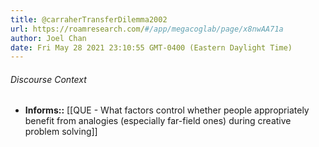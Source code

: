 ```yaml
---
title: @carraherTransferDilemma2002
url: https://roamresearch.com/#/app/megacoglab/page/x8nwAA71a
author: Joel Chan
date: Fri May 28 2021 23:10:55 GMT-0400 (Eastern Daylight Time)
---
```




###### Discourse Context

- **Informs::** [[QUE - What factors control whether people appropriately benefit from analogies (especially far-field ones) during creative problem solving]]
